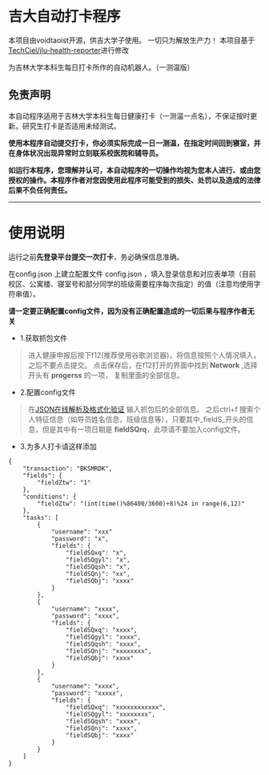 
# 吉大自动打卡程序
本项目由voidtaoist开源，供吉大学子使用。
一切只为解放生产力！
本项目基于[TechCiel/jlu-health-reporter](https://github.com/TechCiel/jlu-health-reporter)进行修改

为吉林大学本科生每日打卡所作的自动机器人。（一测温版）

## 免责声明

本自动程序适用于吉林大学本科生每日健康打卡（一测温一点名），不保证按时更新。研究生打卡是否适用未经测试。

**使用本程序自动提交打卡，你必须实际完成一日一测温，在指定时间回到寝室，并在身体状况出现异常时立刻联系校医院和辅导员。**

__**如运行本程序，您理解并认可，本自动程序的一切操作均视为您本人进行、或由您授权的操作。本程序作者对您因使用此程序可能受到的损失、处罚以及造成的法律后果不负任何责任。**__

--------------------------------------------------------------------------------------------------------

# 使用说明

运行之前**先登录平台提交一次打卡**，务必确保信息准确。

在config.json 上建立配置文件 config.json ，填入登录信息和对应表单项（目前校区、公寓楼、寝室号和部分同学的班级需要程序每次指定）的值（注意均使用字符串值）。

**请一定要正确配置config文件，因为没有正确配置造成的一切后果与程序作者无关**

- 1.获取抓包文件

>进入健康申报后按下f12(推荐使用谷歌浏览器)，将信息按照个人情况填入，之后不要点击提交。
  点击保存后，在f12打开的界面中找到 __Network__ ,选择开头有 __progerss__ 的一项，
  复制里面的全部信息。

- 2.配置config文件

>在[JSON在线解析及格式化验证](https://www.json.cn/) 输入抓包后的全部信息。
之后ctrl+f 搜索个人特征信息（如导员姓名信息，班级信息等），只要其中_fieldS_开头的信息，但是其中有一项日期是 __fieldSQrq__，此项请不要加入config文件。

- 3.为多人打卡请这样添加

```
{
	"transaction": "BKSMRDK",
	"fields": {
		"fieldZtw": "1"
	},
	"conditions": {
		"fieldZtw": "(int(time()%86400/3600)+8)%24 in range(6,12)"
	},
	"tasks": [
		{
			"username": "xxx"
			"password": "x",
			"fields": {	
				"fieldSQxq": "x",
				"fieldSQgyl": "x",
				"fieldSQqsh": "x",
				"fieldSQnj": "xx",
				"fieldSQbj": "xxxx"
			}
		},
		{
			"username": "xxxx",
			"password": "xxxx",
			"fields": {
				"fieldSQxq": "xxxx",
				"fieldSQgyl": "xxxx",
				"fieldSQqsh": "xxxx",
				"fieldSQnj": "xxxxxxxx",
				"fieldSQbj": "xxxx"
			}
		},
		{
			"username": "xxxx",
			"password": "xxxxx",
			"fields": {
				"fieldSQxq": "xxxxxxxxxxxx",
				"fieldSQgyl": "xxxxxxxx",
				"fieldSQqsh": "xxxx",
				"fieldSQnj": "xxxx",
				"fieldSQbj": "xxxx"
			}
		}
	]
}
```
